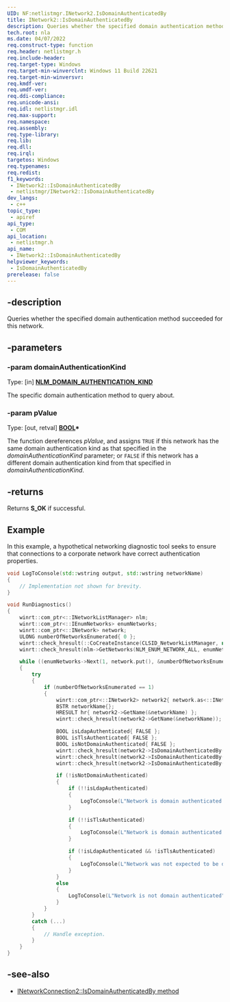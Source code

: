 ```yaml
---
UID: NF:netlistmgr.INetwork2.IsDomainAuthenticatedBy
title: INetwork2::IsDomainAuthenticatedBy
description: Queries whether the specified domain authentication method succeeded for this network.
tech.root: nla
ms.date: 04/07/2022
req.construct-type: function
req.header: netlistmgr.h
req.include-header: 
req.target-type: Windows
req.target-min-winverclnt: Windows 11 Build 22621
req.target-min-winversvr: 
req.kmdf-ver: 
req.umdf-ver: 
req.ddi-compliance: 
req.unicode-ansi: 
req.idl: netlistmgr.idl
req.max-support: 
req.namespace: 
req.assembly: 
req.type-library: 
req.lib: 
req.dll: 
req.irql: 
targetos: Windows
req.typenames: 
req.redist: 
f1_keywords:
 - INetwork2::IsDomainAuthenticatedBy
 - netlistmgr/INetwork2::IsDomainAuthenticatedBy
dev_langs:
 - c++
topic_type:
 - apiref
api_type:
 - COM
api_location:
 - netlistmgr.h
api_name:
 - INetwork2::IsDomainAuthenticatedBy
helpviewer_keywords:
 - IsDomainAuthenticatedBy
prerelease: false
---
```


## -description

Queries whether the specified domain authentication method succeeded for this network.

## -parameters

### -param domainAuthenticationKind

Type: \[in\] **[NLM_DOMAIN_AUTHENTICATION_KIND](ne-netlistmgr-nlm_domain_authentication_kind.md)**

The specific domain authentication method to query about.

### -param pValue

Type: \[out, retval\] **[BOOL](/windows/win32/winprog/windows-data-types)\***

The function dereferences *pValue*, and assigns `TRUE` if this network has the same domain authentication kind as that specified in the *domainAuthenticationKind* parameter; or `FALSE` if this network has a different domain authentication kind from that specified in *domainAuthenticationKind*.

## -returns

Returns **S_OK** if successful.

## Example

In this example, a hypothetical networking diagnostic tool seeks to ensure that connections to a corporate network have correct authentication properties.

```cpp
void LogToConsole(std::wstring output, std::wstring networkName)
{
	// Implementation not shown for brevity.
}

void RunDiagnostics()
{
	winrt::com_ptr<::INetworkListManager> nlm;
	winrt::com_ptr<::IEnumNetworks> enumNetworks;
	winrt::com_ptr<::INetwork> network;
	ULONG numberOfNetworksEnumerated{ 0 };
	winrt::check_hresult(::CoCreateInstance(CLSID_NetworkListManager, nullptr, CLSCTX_ALL, IID_PPV_ARGS(&nlm)));
	winrt::check_hresult(nlm->GetNetworks(NLM_ENUM_NETWORK_ALL, enumNetworks.put()));

	while ((enumNetworks->Next(1, network.put(), &numberOfNetworksEnumerated) == S_OK))
	{
		try
		{
			if (numberOfNetworksEnumerated == 1)
			{
				winrt::com_ptr<::INetwork2> network2{ network.as<::INetwork2>() };
				BSTR networkName{};
				HRESULT hr{ network2->GetName(&networkName) };
				winrt::check_hresult(network2->GetName(&networkName));

				BOOL isLdapAuthenticated{ FALSE };
				BOOL isTlsAuthenticated{ FALSE };
				BOOL isNotDomainAuthenticated{ FALSE };
				winrt::check_hresult(network2->IsDomainAuthenticatedBy(NLM_DOMAIN_AUTHENTICATION_KIND_LDAP, &isLdapAuthenticated));
				winrt::check_hresult(network2->IsDomainAuthenticatedBy(NLM_DOMAIN_AUTHENTICATION_KIND_TLS, &isTlsAuthenticated));
				winrt::check_hresult(network2->IsDomainAuthenticatedBy(NLM_DOMAIN_AUTHENTICATION_KIND_NONE, &isNotDomainAuthenticated));

				if (!isNotDomainAuthenticated)
				{
					if (!!isLdapAuthenticated)
					{
						LogToConsole(L"Network is domain authenticated via LDAP", networkName);
					}

					if (!!isTlsAuthenticated)
					{
						LogToConsole(L"Network is domain authenticated via TLS", networkName);
					}

					if (!isLdapAuthenticated && !isTlsAuthenticated)
					{
						LogToConsole(L"Network was not expected to be domain authenticated for any other kinds", networkName);
					}
				}
				else
				{
					LogToConsole(L"Network is not domain authenticated", networkName);
				}
			}
		}
		catch (...)
		{
			// Handle exception.
		}
	}
}
```

## -see-also

* [INetworkConnection2::IsDomainAuthenticatedBy method](nf-netlistmgr-inetworkconnection2-isdomainauthenticatedby.md)
